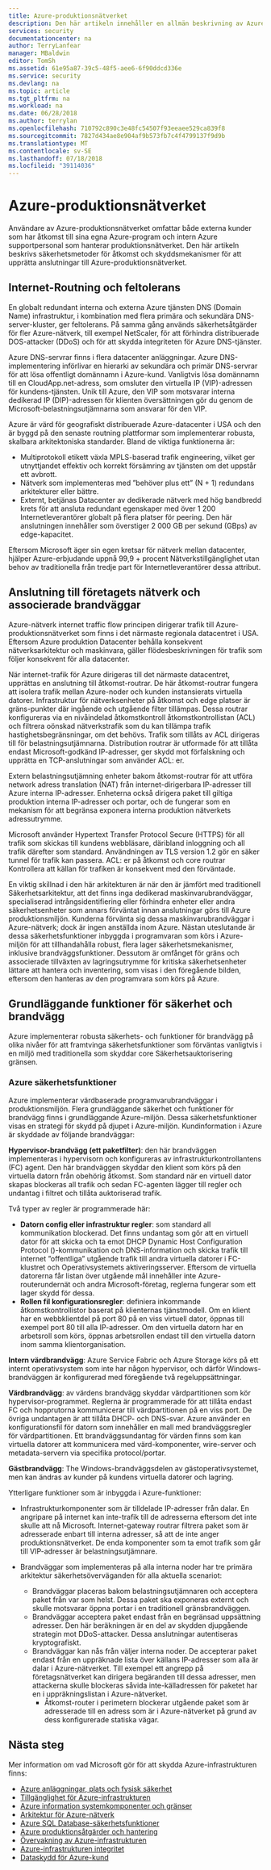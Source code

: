 ```yaml
---
title: Azure-produktionsnätverket
description: Den här artikeln innehåller en allmän beskrivning av Azure-produktionsnätverket.
services: security
documentationcenter: na
author: TerryLanfear
manager: MBaldwin
editor: TomSh
ms.assetid: 61e95a87-39c5-48f5-aee6-6f90ddcd336e
ms.service: security
ms.devlang: na
ms.topic: article
ms.tgt_pltfrm: na
ms.workload: na
ms.date: 06/28/2018
ms.author: terrylan
ms.openlocfilehash: 710792c890c3e48fc54507f93eeaee529ca839f8
ms.sourcegitcommit: 7827d434ae8e904af9b573fb7c4f4799137f9d9b
ms.translationtype: MT
ms.contentlocale: sv-SE
ms.lasthandoff: 07/18/2018
ms.locfileid: "39114036"
---
```

# <a name="the-azure-production-network"></a>Azure-produktionsnätverket
Användare av Azure-produktionsnätverket omfattar både externa kunder som har åtkomst till sina egna Azure-program och intern Azure supportpersonal som hanterar produktionsnätverket. Den här artikeln beskrivs säkerhetsmetoder för åtkomst och skyddsmekanismer för att upprätta anslutningar till Azure-produktionsnätverket.

## <a name="internet-routing-and-fault-tolerance"></a>Internet-Routning och feltolerans
En globalt redundant interna och externa Azure tjänsten DNS (Domain Name) infrastruktur, i kombination med flera primära och sekundära DNS-server-kluster, ger feltolerans. På samma gång används säkerhetsåtgärder för fler Azure-nätverk, till exempel NetScaler, för att förhindra distribuerade DOS-attacker (DDoS) och för att skydda integriteten för Azure DNS-tjänster.

Azure DNS-servrar finns i flera datacenter anläggningar. Azure DNS-implementering införlivar en hierarki av sekundära och primär DNS-servrar för att lösa offentligt domännamn i Azure-kund. Vanligtvis lösa domännamn till en CloudApp.net-adress, som omsluter den virtuella IP (VIP)-adressen för kundens-tjänsten. Unik till Azure, den VIP som motsvarar interna dedikerad IP (DIP)-adressen för klienten översättningen gör du genom de Microsoft-belastningsutjämnarna som ansvarar för den VIP.

Azure är värd för geografiskt distribuerade Azure-datacenter i USA och den är byggd på den senaste routning plattformar som implementerar robusta, skalbara arkitektoniska standarder. Bland de viktiga funktionerna är:

- Multiprotokoll etikett växla MPLS-baserad trafik engineering, vilket ger utnyttjandet effektiv och korrekt försämring av tjänsten om det uppstår ett avbrott.
- Nätverk som implementeras med ”behöver plus ett” (N + 1) redundans arkitekturer eller bättre.
- Externt, betjänas Datacenter av dedikerade nätverk med hög bandbredd krets för att ansluta redundant egenskaper med över 1 200 Internetleverantörer globalt på flera platser för peering. Den här anslutningen innehåller som överstiger 2 000 GB per sekund (GBps) av edge-kapacitet.

Eftersom Microsoft äger sin egen kretsar för nätverk mellan datacenter, hjälper Azure-erbjudande uppnå 99,9 + procent Nätverkstillgänglighet utan behov av traditionella från tredje part för Internetleverantörer dessa attribut.

## <a name="connection-to-production-network-and-associated-firewalls"></a>Anslutning till företagets nätverk och associerade brandväggar
Azure-nätverk internet traffic flow principen dirigerar trafik till Azure-produktionsnätverket som finns i det närmaste regionala datacentret i USA. Eftersom Azure produktion Datacenter behålla konsekvent nätverksarkitektur och maskinvara, gäller flödesbeskrivningen för trafik som följer konsekvent för alla datacenter.

När internet-trafik för Azure dirigeras till det närmaste datacentret, upprättas en anslutning till åtkomst-routrar. De här åtkomst-routrar fungera att isolera trafik mellan Azure-noder och kunden instansierats virtuella datorer. Infrastruktur för nätverksenheter på åtkomst och edge platser är gräns-punkter där ingående och utgående filter tillämpas. Dessa routrar konfigureras via en nivåindelad åtkomstkontroll åtkomstkontrollistan (ACL) och filtrera oönskad nätverkstrafik som du kan tillämpa trafik hastighetsbegränsningar, om det behövs. Trafik som tillåts av ACL dirigeras till för belastningsutjämnarna. Distribution routrar är utformade för att tillåta endast Microsoft-godkänd IP-adresser, ger skydd mot förfalskning och upprätta en TCP-anslutningar som använder ACL: er.

Extern belastningsutjämning enheter bakom åtkomst-routrar för att utföra network adress translation (NAT) från internet-dirigerbara IP-adresser till Azure interna IP-adresser. Enheterna också dirigera paket till giltiga produktion interna IP-adresser och portar, och de fungerar som en mekanism för att begränsa exponera interna produktion nätverkets adressutrymme.

Microsoft använder Hypertext Transfer Protocol Secure (HTTPS) för all trafik som skickas till kundens webbläsare, däribland inloggning och all trafik därefter som standard. Användningen av TLS version 1.2 gör en säker tunnel för trafik kan passera. ACL: er på åtkomst och core routrar Kontrollera att källan för trafiken är konsekvent med den förväntade.

En viktig skillnad i den här arkitekturen är när den är jämfört med traditionell Säkerhetsarkitektur, att det finns inga dedikerad maskinvarubrandväggar, specialiserad intrångsidentifiering eller förhindra enheter eller andra säkerhetsenheter som annars förväntat innan anslutningar görs till Azure produktionsmiljön. Kunderna förvänta sig dessa maskinvarubrandväggar i Azure-nätverk; dock är ingen anställda inom Azure. Nästan uteslutande är dessa säkerhetsfunktioner inbyggda i programvaran som körs i Azure-miljön för att tillhandahålla robust, flera lager säkerhetsmekanismer, inklusive brandväggsfunktioner. Dessutom är omfånget för gräns och associerade tillväxten av lagringsutrymme för kritiska säkerhetsenheter lättare att hantera och inventering, som visas i den föregående bilden, eftersom den hanteras av den programvara som körs på Azure.

## <a name="core-security-and-firewall-features"></a>Grundläggande funktioner för säkerhet och brandvägg
Azure implementerar robusta säkerhets- och funktioner för brandvägg på olika nivåer för att framtvinga säkerhetsfunktioner som förväntas vanligtvis i en miljö med traditionella som skyddar core Säkerhetsauktorisering gränsen.

### <a name="azure-security-features"></a>Azure säkerhetsfunktioner
Azure implementerar värdbaserade programvarubrandväggar i produktionsmiljön. Flera grundläggande säkerhet och funktioner för brandvägg finns i grundläggande Azure-miljön. Dessa säkerhetsfunktioner visas en strategi för skydd på djupet i Azure-miljön. Kundinformation i Azure är skyddade av följande brandväggar:

**Hypervisor-brandvägg (ett paketfilter)**: den här brandväggen implementeras i hypervisorn och konfigureras av infrastrukturkontrollantens (FC) agent. Den här brandväggen skyddar den klient som körs på den virtuella datorn från obehörig åtkomst. Som standard när en virtuell dator skapas blockeras all trafik och sedan FC-agenten lägger till regler och undantag i filtret och tillåta auktoriserad trafik.

Två typer av regler är programmerade här:

- **Datorn config eller infrastruktur regler**: som standard all kommunikation blockerad. Det finns undantag som gör att en virtuell dator för att skicka och ta emot DHCP Dynamic Host Configuration Protocol ()-kommunikation och DNS-information och skicka trafik till internet ”offentliga” utgående trafik till andra virtuella datorer i FC-klustret och Operativsystemets aktiveringsserver. Eftersom de virtuella datorerna får listan över utgående mål innehåller inte Azure-routerundernät och andra Microsoft-företag, reglerna fungerar som ett lager skydd för dessa.
- **Rollen fil konfigurationsregler**: definiera inkommande åtkomstkontrollistor baserat på klienternas tjänstmodell. Om en klient har en webbklientdel på port 80 på en viss virtuell dator, öppnas till exempel port 80 till alla IP-adresser. Om den virtuella datorn har en arbetsroll som körs, öppnas arbetsrollen endast till den virtuella datorn inom samma klientorganisation.

**Intern värdbrandvägg**: Azure Service Fabric och Azure Storage körs på ett internt operativsystem som inte har någon hypervisor, och därför Windows-brandväggen är konfigurerad med föregående två regeluppsättningar.

**Värdbrandvägg**: av värdens brandvägg skyddar värdpartitionen som kör hypervisor-programmet. Reglerna är programmerade för att tillåta endast FC och hopprutorna kommunicerar till värdpartitionen på en viss port. De övriga undantagen är att tillåta DHCP- och DNS-svar. Azure använder en konfigurationsfil för datorn som innehåller en mall med brandväggsregler för värdpartitionen. Ett brandväggsundantag för värden finns som kan virtuella datorer att kommunicera med värd-komponenter, wire-server och metadata-servern via specifika protocol/portar.

**Gästbrandvägg**: The Windows-brandväggsdelen av gästoperativsystemet, men kan ändras av kunder på kundens virtuella datorer och lagring.

Ytterligare funktioner som är inbyggda i Azure-funktioner:

- Infrastrukturkomponenter som är tilldelade IP-adresser från dalar. En angripare på internet kan inte-trafik till de adresserna eftersom det inte skulle att nå Microsoft. Internet-gateway routrar filtrera paket som är adresserade enbart till interna adresser, så att de inte anger produktionsnätverket. De enda komponenter som ta emot trafik som går till VIP-adresser är belastningsutjämnare.
- Brandväggar som implementeras på alla interna noder har tre primära arkitektur säkerhetsöverväganden för alla aktuella scenariot:

   - Brandväggar placeras bakom belastningsutjämnaren och acceptera paket från var som helst. Dessa paket ska exponeras externt och skulle motsvarar öppna portar i en traditionell gränsbrandväggen.
   - Brandväggar acceptera paket endast från en begränsad uppsättning adresser. Den här beräkningen är en del av skydden djupgående strategin mot DDoS-attacker. Dessa anslutningar autentiseras kryptografiskt.
   - Brandväggar kan nås från väljer interna noder. De accepterar paket endast från en uppräknade lista över källans IP-adresser som alla är dalar i Azure-nätverket. Till exempel ett angrepp på företagsnätverket kan dirigera begäranden till dessa adresser, men attackerna skulle blockeras såvida inte-källadressen för paketet har en i uppräkningslistan i Azure-nätverket.
     - Åtkomst-router i perimetern blockerar utgående paket som är adresserade till en adress som är i Azure-nätverket på grund av dess konfigurerade statiska vägar.

## <a name="next-steps"></a>Nästa steg
Mer information om vad Microsoft gör för att skydda Azure-infrastrukturen finns:

- [Azure anläggningar, plats och fysisk säkerhet](azure-physical-security.md)
- [Tillgänglighet för Azure-infrastrukturen](azure-infrastructure-availability.md)
- [Azure information systemkomponenter och gränser](azure-infrastructure-components.md)
- [Arkitektur för Azure-nätverk](azure-infrastructure-network.md)
- [Azure SQL Database-säkerhetsfunktioner](azure-infrastructure-sql.md)
- [Azure produktionsåtgärder och hantering](azure-infrastructure-operations.md)
- [Övervakning av Azure-infrastrukturen](azure-infrastructure-monitoring.md)
- [Azure-infrastrukturen integritet](azure-infrastructure-integrity.md)
- [Dataskydd för Azure-kund](azure-protection-of-customer-data.md)
